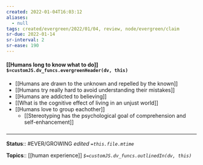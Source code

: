 ```yaml
---
created: 2022-01-04T16:03:12 
aliases:
  - null
tags: created/evergreen/2022/01/04, review, node/evergreen/claim
sr-due: 2022-01-14
sr-interval: 2
sr-ease: 190
---
```


#### [[Humans long to know what to do]] `$=customJS.dv_funcs.evergreenHeader(dv, this)`

- [[Humans are drawn to the unknown and repelled by the known]]
- [[Humans try really hard to avoid understanding their mistakes]]
- [[Humans are addicted to believing]]
- [[What is the cognitive effect of living in an unjust world]]
- [[Humans love to group eachother]]
	- [[Stereotyping has the psychological goal of comprehension and self-enhancement]]

### <hr class="footnote"/>

**Status**:: #EVER/GROWING
*edited `=this.file.mtime`*

**Topics**:: [[human experience]]
*`$=customJS.dv_funcs.outlinedIn(dv, this)`*


